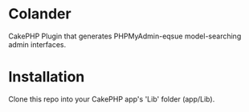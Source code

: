 Colander
========

CakePHP Plugin that generates PHPMyAdmin-eqsue model-searching admin interfaces.

Installation
============

Clone this repo into your CakePHP app's 'Lib' folder (app/Lib).
